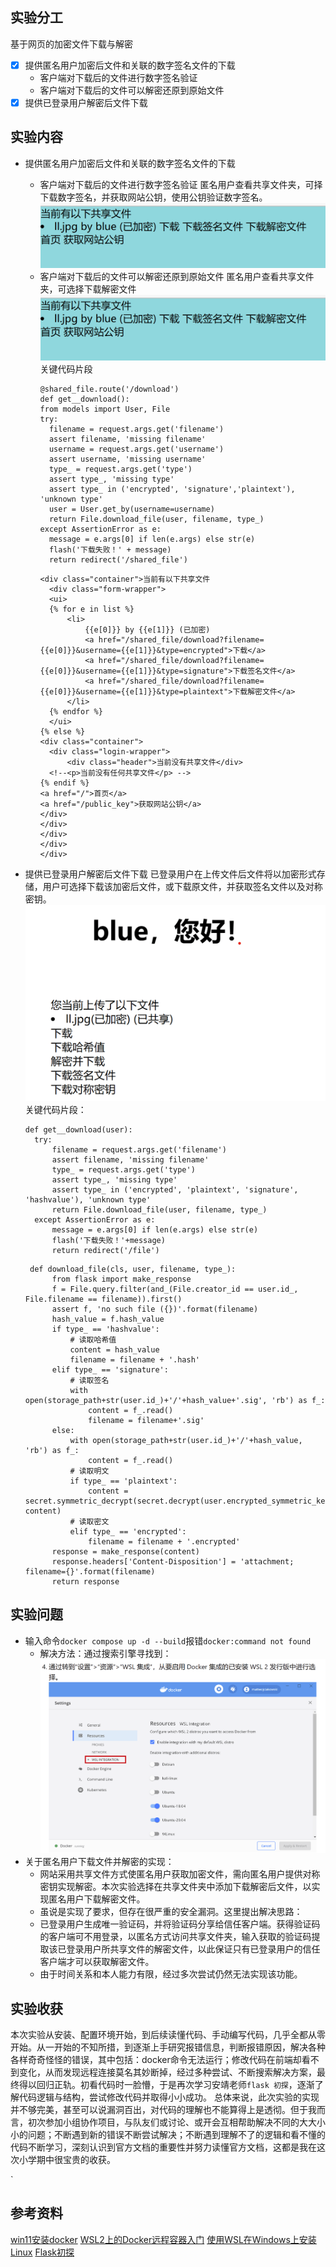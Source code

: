 ## 实验分工
基于网页的加密文件下载与解密
- [x] 提供匿名用户加密后文件和关联的数字签名文件的下载
    - 客户端对下载后的文件进行数字签名验证
    - 客户端对下载后的文件可以解密还原到原始文件
- [x] 提供已登录用户解密后文件下载
## 实验内容
- 提供匿名用户加密后文件和关联的数字签名文件的下载
    - 客户端对下载后的文件进行数字签名验证
     匿名用户查看共享文件夹，可择下载数字签名，并获取网站公钥，使用公钥验证数字签名。
     ![](./images/unknow_sig.png)
    - 客户端对下载后的文件可以解密还原到原始文件
     匿名用户查看共享文件夹，可选择下载解密文件
     ![](./images/unknow_sig.png)
     关键代码片段
      ```
      @shared_file.route('/download')
      def get__download():
      from models import User, File
      try:
        filename = request.args.get('filename')
        assert filename, 'missing filename'
        username = request.args.get('username')
        assert username, 'missing username'
        type_ = request.args.get('type')
        assert type_, 'missing type'
        assert type_ in ('encrypted', 'signature','plaintext'), 'unknown type'
        user = User.get_by(username=username)
        return File.download_file(user, filename, type_)
      except AssertionError as e:
        message = e.args[0] if len(e.args) else str(e)
        flash('下载失败！' + message)
        return redirect('/shared_file')
      ```
      ```
      <div class="container">当前有以下共享文件
        <div class="form-wrapper">
        <ui>
        {% for e in list %}
            <li>
                {{e[0]}} by {{e[1]}} (已加密)
                <a href="/shared_file/download?filename={{e[0]}}&username={{e[1]}}&type=encrypted">下载</a>
                <a href="/shared_file/download?filename={{e[0]}}&username={{e[1]}}&type=signature">下载签名文件</a>
                <a href="/shared_file/download?filename={{e[0]}}&username={{e[1]}}&type=plaintext">下载解密文件</a>
            </li>
        {% endfor %}
        </ui>
      {% else %}
      <div class="container">
        <div class="login-wrapper">
            <div class="header">当前没有共享文件</div>
        <!--<p>当前没有任何共享文件</p> -->
      {% endif %}
      <a href="/">首页</a>
      <a href="/public_key">获取网站公钥</a>
      </div>
      </div>
      </div>
      </div>
      </div>
      ```
  
- 提供已登录用户解密后文件下载
  已登录用户在上传文件后文件将以加密形式存储，用户可选择下载该加密后文件，或下载原文件，并获取签名文件以及对称密钥。
  ![](./images/know_down.png)
  关键代码片段：
  ```
  def get__download(user):
    try:
        filename = request.args.get('filename')
        assert filename, 'missing filename'
        type_ = request.args.get('type')
        assert type_, 'missing type'
        assert type_ in ('encrypted', 'plaintext', 'signature', 'hashvalue'), 'unknown type'
        return File.download_file(user, filename, type_)
    except AssertionError as e:
        message = e.args[0] if len(e.args) else str(e)
        flash('下载失败！'+message)
        return redirect('/file')
  ```
  ```
   def download_file(cls, user, filename, type_):
        from flask import make_response
        f = File.query.filter(and_(File.creator_id == user.id_, File.filename == filename)).first()
        assert f, 'no such file ({})'.format(filename)
        hash_value = f.hash_value
        if type_ == 'hashvalue':
            # 读取哈希值
            content = hash_value
            filename = filename + '.hash'
        elif type_ == 'signature':
            # 读取签名
            with open(storage_path+str(user.id_)+'/'+hash_value+'.sig', 'rb') as f_:
                content = f_.read()
                filename = filename+'.sig'
        else:
            with open(storage_path+str(user.id_)+'/'+hash_value, 'rb') as f_:
                content = f_.read()
            # 读取明文
            if type_ == 'plaintext':
                content = secret.symmetric_decrypt(secret.decrypt(user.encrypted_symmetric_key), content)
            # 读取密文
            elif type_ == 'encrypted':
                filename = filename + '.encrypted'
        response = make_response(content)
        response.headers['Content-Disposition'] = 'attachment; filename={}'.format(filename)
        return response

  ```

## 实验问题
- 输入命令`docker compose up -d --build`报错`docker:command not found`
  - 解决方法：通过搜索引擎寻找到：
   ![](./images/q1.png)
- 关于匿名用户下载文件并解密的实现：
   - 网站采用共享文件方式使匿名用户获取加密文件，需向匿名用户提供对称密钥实现解密。本次实验选择在共享文件夹中添加下载解密后文件，以实现匿名用户下载解密文件。  
   - 虽说是实现了要求，但存在很严重的安全漏洞。这里提出解决思路：   
   - 已登录用户生成唯一验证码，并将验证码分享给信任客户端。获得验证码的客户端可不用登录，以匿名方式访问共享文件夹，输入获取的验证码提取该已登录用户所共享文件的解密文件，以此保证只有已登录用户的信任客户端才可以获取解密文件。  
   - 由于时间关系和本人能力有限，经过多次尝试仍然无法实现该功能。
## 实验收获
本次实验从安装、配置环境开始，到后续读懂代码、手动编写代码，几乎全都从零开始。从一开始的不知所措，到逐渐上手研究报错信息，判断报错原因，解决各种各样奇奇怪怪的错误，其中包括：docker命令无法运行；修改代码在前端却看不到变化，从而发现远程连接莫名其妙断掉，经过多种尝试、不断搜索解决方案，最终得以回归正轨。初看代码时一脸懵，于是再次学习安靖老师`flask 初探`，逐渐了解代码逻辑与结构，尝试修改代码并取得小小成功。
总体来说，此次实验的实现并不够完美，甚至可以说漏洞百出，对代码的理解也不能算得上是透彻。但于我而言，初次参加小组协作项目，与队友们或讨论、或开会互相帮助解决不同的大大小小的问题；不断遇到新的错误不断尝试解决；不断遇到理解不了的逻辑和看不懂的代码不断学习，深刻认识到官方文档的重要性并努力读懂官方文档，这都是我在这次小学期中很宝贵的收获。  

`
## 参考资料
[win11安装docker](https://blog.csdn.net/dzw0120/article/details/128749857)
[WSL2上的Docker远程容器入门](https://learn.microsoft.com/zh-cn/windows/wsl/tutorials/wsl-containers
)
[使用WSL在Windows上安装Linux](https://learn.microsoft.com/zh-cn/windows/wsl/install)
[Flask初探](http://courses.cuc.edu.cn/course/110094/learning-activity/full-screen#/555312)